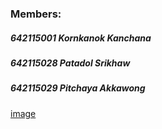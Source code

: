 ### Members:
##### 642115001 Kornkanok Kanchana
##### 642115028 Patadol Srikhaw
##### 642115029 Pitchaya Akkawong

[image](https://drive.google.com/file/d/1Y8_qX8kV_NerHk09yDOteulWDMga4K3w/view?usp=sharing)
